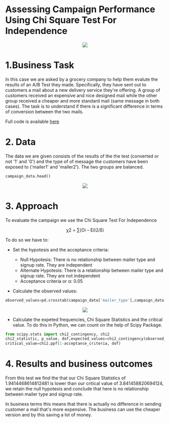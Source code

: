# Assessing Campaign Performance Using Chi Square Test For Independence

<p align="center">
  <img src="https://user-images.githubusercontent.com/69009356/185987097-b4be59cc-fa3a-41ba-a068-69aa78a17c4b.png"
 />
</p>

# 1.Business Task
In this case we are asked by a grocery company to help them evalute the results of an A/B Test they made.
Specifically, they have sent out to customers a mail about a new delivery service they're offering. A group of customers received an expensive and nice designed mail while the other group received a cheaper and more standard mail (same message in both cases).
The task is to understand if there is a significant difference in terms of conversion between the two mails.

Full code is available [here]([https://link-url-here.org](https://github.com/Eudossodicnido/Assessing-Campaign-Performance-Using-Chi-Square-Test-For-Independence/blob/main/Assessing%20Campaign%20Performance%20Using%20Chi-Square%20Test%20For%20Independence.ipynb))

# 2. Data
The data we are given consists of the results of the the test (converted or not '1' and '0') and the type of of message the customers have been exposed to ('mailer1' and 'mailer2'). The two groups are balanced.

```python
campaign_data.head()
```
<p align="center">
  <img src="https://user-images.githubusercontent.com/69009356/185991783-af53fb31-5e64-44bf-8a23-82f6c096aa9f.JPG"
 />
</p>

# 3. Approach
To evaluate the campaign we use the Chi Square Test For Independence

<p align="center">
χ2 = ∑(Oi – Ei)2/Ei
</p>

To do so we have to:

- Set the hypotesis and the acceptance criteria:

   - Null Hypotesis: There is no relationship between mailer type and signup rate. They are independent
   - Alternate Hypotesis: There is a relationship between mailer type and signup rate. They are not independent
   - Acceptance criteria or α: 0.05 

- Calculate the observed values:

```python
observed_values=pd.crosstab(campaign_data['mailer_type'],campaign_data['signup_flag']).values
```

<p align="center">
  <img src="[https://user-images.githubusercontent.com/69009356/185991783-af53fb31-5e64-44bf-8a23-82f6c096aa9f.JPG](https://user-images.githubusercontent.com/69009356/185993134-e87bc088-aede-4bfd-9b00-15668b45453a.JPG)"
 />
</p>

- Calculate the expeted frequencies, Chi Square Statistics and the critical value. To do this in Python, we can count on the help of Scipy Package.

```python
from scipy.stats import chi2_contingency, chi2
chi2_statistic, p_value, dof,expected_values=chi2_contingency(observed_values, correction=False)
critical_value=chi2.ppf(1-acceptance_criteria, dof)

```
# 4. Results and business outcomes
From this test we find the that our Chi Square Statistics of 1.9414468614812481 is lower than our critical value of 3.841458820694124, we retain the null hypotesis and conclude that here is no relationship between mailer type and signup rate.

In business terms this means that there is actually no difference in sending customer a mail that's more expensive. The business can use the cheaper version and by this saving a lot of money.


